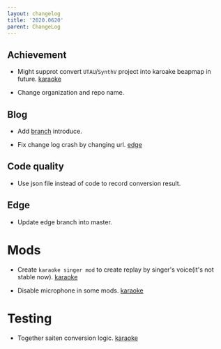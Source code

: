 ```yaml
---
layout: changelog
title: '2020.0620'
parent: ChangeLog
---
```


## Achievement

- Might supprot convert `UTAU`/`SynthV` project into karoake beapmap in future. [karaoke](#100#101@andy840119)

- Change organization and repo name.

## Blog

- Add [branch](../../Branch.md) introduce.

- Fix change log crash by changing url. [edge](#116@andy840119)

## Code quality

- Use json file instead of code to record conversion result.

## Edge

- Update edge branch into master.

# Mods

- Create `karaoke singer mod` to create replay by singer's voice(it's not stable now). [karaoke](#105@andy840119)

- Disable microphone in some mods. [karaoke](#103@andy840119)

# Testing

- Together saiten conversion logic. [karaoke](#107@andy840119)

